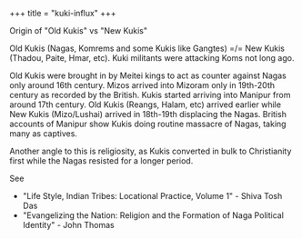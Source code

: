 +++
title = "kuki-influx"
+++

Origin of "Old Kukis" vs "New Kukis"

Old Kukis (Nagas, Komrems and some Kukis like Gangtes) =/= New Kukis (Thadou, Paite, Hmar, etc). Kuki militants were attacking Koms not long ago.


Old Kukis were brought in by Meitei kings to act as counter against Nagas only around 16th century. Mizos arrived into Mizoram only in 19th-20th century as recorded by the British. Kukis started arriving into Manipur from around 17th century. Old Kukis (Reangs, Halam, etc) arrived earlier while New Kukis (Mizo/Lushai) arrived in 18th-19th displacing the Nagas. British accounts of Manipur show Kukis doing routine massacre of Nagas, taking many as captives.

Another angle to this is religiosity, as Kukis converted in bulk to Christianity first while the Nagas resisted for a longer period.



See 

- "Life Style, Indian Tribes: Locational Practice, Volume 1" - Shiva Tosh Das
- "Evangelizing the Nation: Religion and the Formation of Naga Political Identity" - John Thomas
